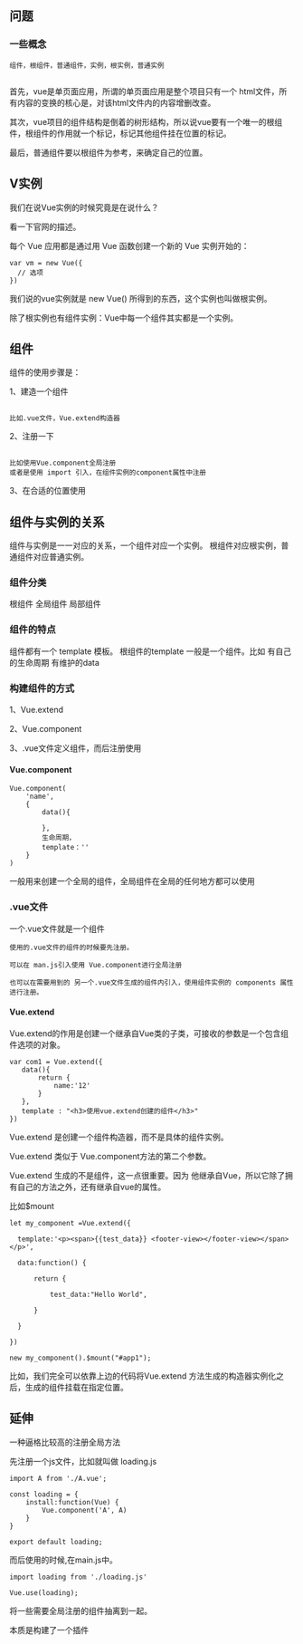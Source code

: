 ## 问题


### 一些概念

```
组件，根组件，普通组件，实例，根实例，普通实例


```

首先，vue是单页面应用，所谓的单页面应用是整个项目只有一个 html文件，所有内容的变换的核心是，对该html文件内的内容增删改查。


其次，vue项目的组件结构是倒着的树形结构，所以说vue要有一个唯一的根组件，根组件的作用就一个标记，标记其他组件挂在位置的标记。

最后，普通组件要以根组件为参考，来确定自己的位置。



## V实例

我们在说Vue实例的时候究竟是在说什么？


看一下官网的描述。

每个 Vue 应用都是通过用 Vue 函数创建一个新的 Vue 实例开始的：

```
var vm = new Vue({
  // 选项
})

```

我们说的vue实例就是 new Vue() 所得到的东西，这个实例也叫做根实例。

除了根实例也有组件实例：Vue中每一个组件其实都是一个实例。

## 组件

组件的使用步骤是：

1、建造一个组件 

```

比如.vue文件，Vue.extend构造器

```
2、注册一下 

```

比如使用Vue.component全局注册
或者是使用 import 引入，在组件实例的component属性中注册

```

3、在合适的位置使用

## 组件与实例的关系

组件与实例是一一对应的关系，一个组件对应一个实例。
根组件对应根实例，普通组件对应普通实例。

### 组件分类

根组件 全局组件 局部组件



### 组件的特点

组件都有一个 template 模板。 根组件的template 一般是一个组件。比如 <App/>
有自己的生命周期
有维护的data


### 构建组件的方式

1、Vue.extend

2、Vue.component

3、.vue文件定义组件，而后注册使用


#### Vue.component

```
Vue.component(
    'name',
    {
        data(){

        },
        生命周期，
        template：''
    }
)

```

一般用来创建一个全局的组件，全局组件在全局的任何地方都可以使用

### .vue文件

一个.vue文件就是一个组件

```
使用的.vue文件的组件的时候要先注册。

可以在 man.js引入使用 Vue.component进行全局注册

也可以在需要用到的 另一个.vue文件生成的组件内引入，使用组件实例的 components 属性进行注册。

```

#### Vue.extend

Vue.extend的作用是创建一个继承自Vue类的子类，可接收的参数是一个包含组件选项的对象。

```
var com1 = Vue.extend({
   data(){
       return {
           name:'12'
       }
   },
   template : "<h3>使用vue.extend创建的组件</h3>"   
})

```

Vue.extend 是创建一个组件构造器，而不是具体的组件实例。

Vue.extend 类似于 Vue.component方法的第二个参数。


Vue.extend 生成的不是组件，这一点很重要。因为 他继承自Vue，所以它除了拥有自己的方法之外，还有继承自vue的属性。

比如$mount

```
let my_component =Vue.extend({

  template:'<p><span>{{test_data}} <footer-view></footer-view></span></p>',

  data:function() {

      return {

          test_data:"Hello World",

      }

  }

})

new my_component().$mount("#app1");

```

比如，我们完全可以依靠上边的代码将Vue.extend 方法生成的构造器实例化之后，生成的组件挂载在指定位置。








## 延伸

一种逼格比较高的注册全局方法

先注册一个js文件，比如就叫做 loading.js
```
import A from './A.vue';

const loading = {
    install:function(Vue) {
        Vue.component('A', A)
    }
}

export default loading;

```

而后使用的时候,在main.js中。

```
import loading from './loading.js'

Vue.use(loading);

```

将一些需要全局注册的组件抽离到一起。

本质是构建了一个插件





















